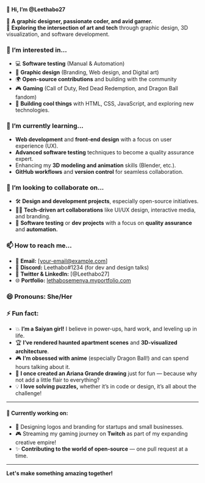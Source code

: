 👋 **Hi, I’m @Leethabo27**

🔮 **A graphic designer, passionate coder, and avid gamer.**  
🌟 **Exploring the intersection of art and tech** through graphic design, 3D visualization, and software development.

### 👀 **I’m interested in...**
- 💻 **Software testing** (Manual & Automation)  
- 🎨 **Graphic design** (Branding, Web design, and Digital art)  
- 🌍 **Open-source contributions** and building with the community  
- 🎮 **Gaming** (Call of Duty, Red Dead Redemption, and Dragon Ball fandom)  
- 🔧 **Building cool things** with HTML, CSS, JavaScript, and exploring new technologies.

### 🌱 **I’m currently learning...**
- **Web development** and **front-end design** with a focus on user experience (UX).  
- **Advanced software testing** techniques to become a quality assurance expert.  
- Enhancing my **3D modeling and animation** skills (Blender, etc.).  
- **GitHub workflows** and **version control** for seamless collaboration.

### 💞️ **I’m looking to collaborate on...**
- 🛠️ **Design and development projects**, especially open-source initiatives.  
- 🧑‍💻 **Tech-driven art collaborations** like UI/UX design, interactive media, and branding.  
- 🔄 **Software testing** or **dev projects** with a focus on **quality assurance** and **automation.**

### 📫 **How to reach me...**
- 📧 **Email:** [your-email@example.com]  
- 💬 **Discord:** Leethabo#1234 (for dev and design talks)  
- 🦸 **Twitter & LinkedIn:** [@Leethabo27]  
- 🌐 **Portfolio:** [lethabosemenya.myportfolio.com](https://lethabosemenya.myportfolio.com)

### 😄 **Pronouns:** **She/Her**

### ⚡ **Fun fact:**  
- 💥 **I’m a Saiyan girl!** I believe in power-ups, hard work, and leveling up in life.  
- 🏆 **I’ve rendered haunted apartment scenes** and **3D-visualized architecture**.  
- 🎮 **I’m obsessed with anime** (especially Dragon Ball!) and can spend hours talking about it.  
- 🎤 **I once created an Ariana Grande drawing** just for fun — because why not add a little flair to everything?  
- 💡 **I love solving puzzles,** whether it’s in code or design, it’s all about the challenge!

---

#### 🚀 **Currently working on:**  
- 🔧 Designing logos and branding for startups and small businesses.  
- 🎮 Streaming my gaming journey on **Twitch** as part of my expanding creative empire!  
- ✨ **Contributing to the world of open-source** — one pull request at a time.

---

**Let's make something amazing together!**

